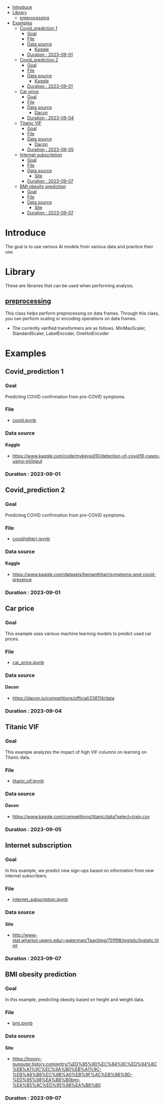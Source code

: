 - [Introduce](#introduce)
- [Library](#library)
  - [preprocessing](#preprocessing)
- [Examples](#examples)
  - [Covid\_prediction 1](#covid_prediction-1)
    - [Goal](#goal)
    - [File](#file)
    - [Data source](#data-source)
      - [Kaggle](#kaggle)
    - [Duration : 2023-09-01](#duration--2023-09-01)
  - [Covid\_prediction 2](#covid_prediction-2)
    - [Goal](#goal-1)
    - [File](#file-1)
    - [Data source](#data-source-1)
      - [Kaggle](#kaggle-1)
    - [Duration : 2023-09-01](#duration--2023-09-01-1)
  - [Car price](#car-price)
    - [Goal](#goal-2)
    - [File](#file-2)
    - [Data source](#data-source-2)
      - [Dacon](#dacon)
    - [Duration : 2023-09-04](#duration--2023-09-04)
  - [Titanic VIF](#titanic-vif)
    - [Goal](#goal-3)
    - [File](#file-3)
    - [Data source](#data-source-3)
      - [Dacon](#dacon-1)
    - [Duration : 2023-09-05](#duration--2023-09-05)
  - [Internet subscription](#internet-subscription)
    - [Goal](#goal-4)
    - [File](#file-4)
    - [Data source](#data-source-4)
      - [Site](#site)
    - [Duration : 2023-09-07](#duration--2023-09-07)
  - [BMI obesity prediction](#bmi-obesity-prediction)
    - [Goal](#goal-5)
    - [File](#file-5)
    - [Data source](#data-source-5)
      - [Site](#site-1)
    - [Duration : 2023-09-07](#duration--2023-09-07-1)

# Introduce
The goal is to use various AI models from various data and practice their use.

# Library
These are libraries that can be used when performing analysis.
## [preprocessing](https://github.com/tooha289/AI_Example/blob/main/Library/preprocessing.py)
This class helps perform preprocessing on data frames. Through this class, you can perform scaling or encoding operations on data frames.
* The currently verified transformers are as follows. MinMaxScaler, StandardScaler, LabelEncoder, OneHotEncoder

# Examples
## Covid_prediction 1 
### Goal
Predicting COVID confirmation from pre-COVID symptoms.

### File
* [covid.ipynb](https://github.com/tooha289/AI_Example/blob/main/covid.ipynb)

### Data source
#### Kaggle
* https://www.kaggle.com/code/mykeysid10/detection-of-covid19-cases-using-ml/input

### Duration : 2023-09-01

## Covid_prediction 2
### Goal
Predicting COVID confirmation from pre-COVID symptoms.

### File
* [covid(other).ipynb](https://github.com/tooha289/AI_Example/blob/main/covid(other_data).ipynb)

### Data source
#### Kaggle
* https://www.kaggle.com/datasets/hemanthhari/symptoms-and-covid-presence
  
### Duration : 2023-09-01

## Car price
### Goal
This example uses various machine learning models to predict used car prices.

### File
* [car_price.ipynb](https://github.com/tooha289/AI_Example/blob/main/car_price.ipynb)

### Data source
#### Dacon
* https://dacon.io/competitions/official/236114/data
  
### Duration : 2023-09-04

## Titanic VIF
### Goal
This example analyzes the impact of high VIF columns on learning on Titanic data.

### File
* [titanic_vif.ipynb](https://github.com/tooha289/AI_Example/blob/main/titanic_vif.ipynb)

### Data source
#### Dacon
* https://www.kaggle.com/competitions/titanic/data?select=train.csv

### Duration : 2023-09-05

## Internet subscription
### Goal
In this example, we predict new sign-ups based on information from new internet subscribers.

### File
* [internet_subscription.ipynb](https://github.com/tooha289/AI_Example/blob/main/internet_subscription.ipynb)

### Data source
#### Site
* http://www-stat.wharton.upenn.edu/~waterman/Teaching/701f98/logistic/logistic.html

### Duration : 2023-09-07

## BMI obesity prediction
### Goal
In this example, predicting obesity based on height and weight data.

### File
* [bmi.ipynb](https://github.com/tooha289/AI_Example/blob/main/bmi.ipynb)

### Data source
#### Site
* https://hoony-gunputer.tistory.com/entry/%ED%85%90%EC%84%9C%ED%94%8C%EB%A1%9C%EC%9A%B0%EB%A1%9C-%EB%A8%B8%EC%8B%A0%EB%9F%AC%EB%8B%9D-%ED%95%98%EA%B8%B0bmi-%EA%B5%AC%ED%95%98%EA%B8%B0

### Duration : 2023-09-07